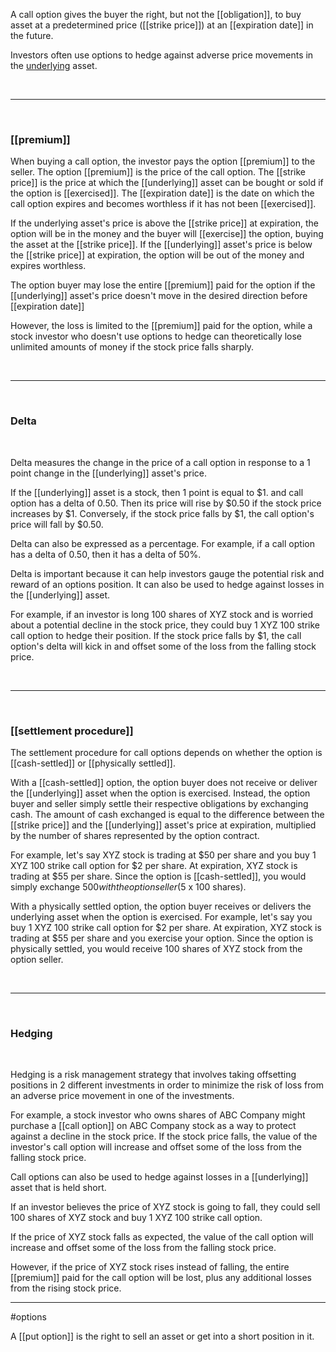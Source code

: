   
A call option gives the buyer the right, but not the [[obligation]], to buy asset at a predetermined price ([[strike price]]) at an [[expiration date]] in the future. 

Investors often use options to hedge against adverse price movements in the [underlying](underlying) asset.

<br>

____

<br>

### [[premium]]

When buying a call option, the investor pays the option [[premium]] to the seller. The option [[premium]] is the price of the call option. The [[strike price]] is the price at which the [[underlying]] asset can be bought or sold if the option is [[exercised]]. The [[expiration date]] is the date on which the call option expires and becomes worthless if it has not been [[exercised]].


If the underlying asset's price is above the [[strike price]] at expiration, the option will be in the money and the buyer will [[exercise]] the option, buying the asset at the [[strike price]]. If the [[underlying]] asset's price is below the [[strike price]] at expiration, the option will be out of the money and expires worthless.


The option buyer may lose the entire [[premium]] paid for the option if the [[underlying]] asset's price doesn't move in the desired direction before [[expiration date]]

However, the loss is limited to the [[premium]] paid for the option, while a stock investor who doesn't use options to hedge can theoretically lose unlimited amounts of money if the stock price falls sharply.

<br>

___

<br>

### Delta

<br>

 Delta measures the change in the price of a call option in response to a 1 point change in the [[underlying]] asset's price.
 
 If the [[underlying]] asset is a stock, then 1 point is equal to $1. and call option has a delta of 0.50.
 Then its price will rise by $0.50 if the stock price increases by $1. Conversely, if the stock price falls by $1, the call option's price will fall by $0.50.

 Delta can also be expressed as a percentage. For example, if a call option has a delta of 0.50, then it has a delta of 50%.

 Delta is important because it can help investors gauge the potential risk and reward of an options position. It can also be used to hedge against losses in the [[underlying]] asset.

 For example, if an investor is long 100 shares of XYZ stock and is worried about a potential decline in the stock price, they could buy 1 XYZ 100 strike call option to hedge their position. If the stock price falls by $1, the call option's delta will kick in and offset some of the loss from the falling stock price.

<br>

___

<br>

### [[settlement procedure]]

The settlement procedure for call options depends on whether the option is [[cash-settled]] or [[physically settled]]. 

With a [[cash-settled]] option, the option buyer does not receive or deliver the [[underlying]] asset when the option is exercised. Instead, the option buyer and seller simply settle their respective obligations by exchanging cash. The amount of cash exchanged is equal to the difference between the [[strike price]] and the [[underlying]] asset's price at expiration, multiplied by the number of shares represented by the option contract. 

For example, let's say XYZ stock is trading at $50 per share and you buy 1 XYZ 100 strike call option for $2 per share. At expiration, XYZ stock is trading at $55 per share. Since the option is [[cash-settled]], you would simply exchange $500 with the option seller ($5 x 100 shares). 

With a physically settled option, the option buyer receives or delivers the underlying asset when the option is exercised. For example, let's say you buy 1 XYZ 100 strike call option for $2 per share. At expiration, XYZ stock is trading at $55 per share and you exercise your option. Since the option is physically settled, you would receive 100 shares of XYZ stock from the option seller.

<br>

____

<br>

### Hedging 

<br>

Hedging is a risk management strategy that involves taking offsetting positions in 2 different investments in order to minimize the risk of loss from an adverse price movement in one of the investments.

For example, a stock investor who owns shares of ABC Company might purchase a [[call option]] on ABC Company stock as a way to protect against a decline in the stock price. If the stock price falls, the value of the investor's call option will increase and offset some of the loss from the falling stock price.

Call options can also be used to hedge against losses in a [[underlying]] asset that is held short.

If an investor believes the price of XYZ stock is going to fall, they could sell 100 shares of XYZ stock and buy 1 XYZ 100 strike call option.

If the price of XYZ stock falls as expected, the value of the call option will increase and offset some of the loss from the falling stock price.

However, if the price of XYZ stock rises instead of falling, the entire [[premium]] paid for the call option will be lost, plus any additional losses from the rising stock price.


___


#options 


A [[put option]] is the right to sell an asset or get into a short position in it.